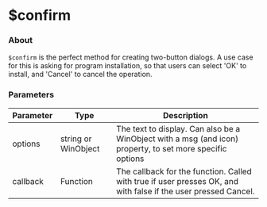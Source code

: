 # $confirm

### About

`$confirm` is the perfect method for creating two-button dialogs. A use case for this is asking for program installation, so that users can select 'OK' to install, and 'Cancel' to cancel the operation.

### Parameters
| Parameter | Type               | Description                                                                                                   |
|-----------|--------------------|---------------------------------------------------------------------------------------------------------------|
| options   | string or WinObject| The text to display. Can also be a WinObject with a msg (and icon) property, to set more specific options     |
| callback  | Function           | The callback for the function. Called with true if user presses OK, and with false if the user pressed Cancel.|
